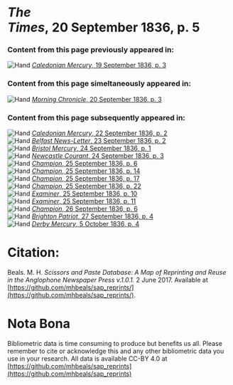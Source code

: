 # *The Times*, 20 September 1836, p. 5  
  
### Content from this page previously appeared in:  
![Hand](http://scissorsandpaste.net/wp-content/uploads/2017/06/smallhandpointer.png) [*Caledonian Mercury*, 19 September 1836, p. 3](https://mhbeals.github.io/sap_html/Caledonian-Mercury/Caledonian-Mercury-19-September-1836-p-3)  
  
### Content from this page simeltaneously appeared in:  
![Hand](http://scissorsandpaste.net/wp-content/uploads/2017/06/smallhandpointer.png) [*Morning Chronicle*, 20 September 1836, p. 3](https://mhbeals.github.io/sap_html/Morning-Chronicle/Morning-Chronicle-20-September-1836-p-3)  
  
### Content from this page subsequently appeared in:  
![Hand](http://scissorsandpaste.net/wp-content/uploads/2017/06/smallhandpointer.png) [*Caledonian Mercury*, 22 September 1836, p. 2](https://mhbeals.github.io/sap_html/Caledonian-Mercury/Caledonian-Mercury-22-September-1836-p-2)  
![Hand](http://scissorsandpaste.net/wp-content/uploads/2017/06/smallhandpointer.png) [*Belfast News-Letter*, 23 September 1836, p. 2](https://mhbeals.github.io/sap_html/Belfast-News-Letter/Belfast-News-Letter-23-September-1836-p-2)  
![Hand](http://scissorsandpaste.net/wp-content/uploads/2017/06/smallhandpointer.png) [*Bristol Mercury*, 24 September 1836, p. 1](https://mhbeals.github.io/sap_html/Bristol-Mercury/Bristol-Mercury-24-September-1836-p-1)  
![Hand](http://scissorsandpaste.net/wp-content/uploads/2017/06/smallhandpointer.png) [*Newcastle Courant*, 24 September 1836, p. 3](https://mhbeals.github.io/sap_html/Newcastle-Courant/Newcastle-Courant-24-September-1836-p-3)  
![Hand](http://scissorsandpaste.net/wp-content/uploads/2017/06/smallhandpointer.png) [*Champion*, 25 September 1836, p. 6](https://mhbeals.github.io/sap_html/Champion/Champion-25-September-1836-p-6)  
![Hand](http://scissorsandpaste.net/wp-content/uploads/2017/06/smallhandpointer.png) [*Champion*, 25 September 1836, p. 14](https://mhbeals.github.io/sap_html/Champion/Champion-25-September-1836-p-14)  
![Hand](http://scissorsandpaste.net/wp-content/uploads/2017/06/smallhandpointer.png) [*Champion*, 25 September 1836, p. 17](https://mhbeals.github.io/sap_html/Champion/Champion-25-September-1836-p-17)  
![Hand](http://scissorsandpaste.net/wp-content/uploads/2017/06/smallhandpointer.png) [*Champion*, 25 September 1836, p. 22](https://mhbeals.github.io/sap_html/Champion/Champion-25-September-1836-p-22)  
![Hand](http://scissorsandpaste.net/wp-content/uploads/2017/06/smallhandpointer.png) [*Examiner*, 25 September 1836, p. 10](https://mhbeals.github.io/sap_html/Examiner/Examiner-25-September-1836-p-10)  
![Hand](http://scissorsandpaste.net/wp-content/uploads/2017/06/smallhandpointer.png) [*Examiner*, 25 September 1836, p. 11](https://mhbeals.github.io/sap_html/Examiner/Examiner-25-September-1836-p-11)  
![Hand](http://scissorsandpaste.net/wp-content/uploads/2017/06/smallhandpointer.png) [*Champion*, 26 September 1836, p. 6](https://mhbeals.github.io/sap_html/Champion/Champion-26-September-1836-p-6)  
![Hand](http://scissorsandpaste.net/wp-content/uploads/2017/06/smallhandpointer.png) [*Brighton Patriot*, 27 September 1836, p. 4](https://mhbeals.github.io/sap_html/Brighton-Patriot/Brighton-Patriot-27-September-1836-p-4)  
![Hand](http://scissorsandpaste.net/wp-content/uploads/2017/06/smallhandpointer.png) [*Derby Mercury*, 5 October 1836, p. 4](https://mhbeals.github.io/sap_html/Derby-Mercury/Derby-Mercury-5-October-1836-p-4)  


# Citation: 

Beals. M. H. *Scissors and Paste Database: A Map of Reprinting and Reuse in the Anglophone Newspaper Press v.1.0.1.* 2 June 2017. Available at [https://github.com/mhbeals/sap_reprints/](https://github.com/mhbeals/sap_reprints/). 

# Nota Bona

Bibliometric data is time consuming to produce but benefits us all. Please remember to cite or acknowledge this and any other bibliometric data you use in your research. All data is available CC-BY 4.0 at [https://github.com/mhbeals/sap_reprints](https://github.com/mhbeals/sap_reprints)